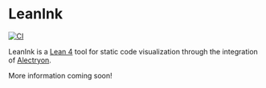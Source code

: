 # LeanInk

[![CI](https://github.com/insightmind/LeanInk/actions/workflows/build.yml/badge.svg)](https://github.com/insightmind/LeanInk/actions/workflows/build.yml)

LeanInk is a [Lean 4](https://github.com/leanprover/lean4) tool for static code visualization through the integration of [Alectryon](https://github.com/cpitclaudel/alectryon).

More information coming soon!
